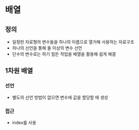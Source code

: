 # 배열

## 정의

- 일정한 자료형의 변수들을 하나의 이름으로 열거해 사용하는 자료구조
- 하나의 선언을 통해 둘 이상의 변수 선언
- 단수의 변수로는 하기 힘든 작업을 배열을 활용해 쉽게 해결

## 1차원 배열

### 선언

- 별도의 선언 방법이 없으면 변수에 값을 할당할 때 생성

### 접근

- index를 사용